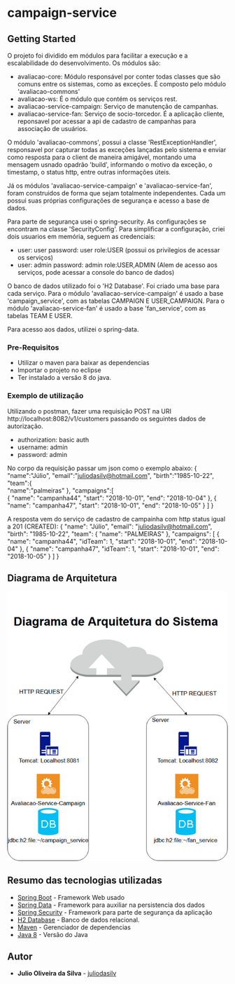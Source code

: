 ﻿# campaign-service

## Getting Started

O projeto foi dividido em módulos para facilitar a execução e a escalabilidade do desenvolvimento.
Os módulos são:
 - avaliacao-core: Módulo responsável por conter todas classes que são comuns entre os sistemas, como as exceções. É composto pelo módulo 'avaliacao-commons'
 - avaliacao-ws: É o módulo que contém os serviços rest.
  - avaliacao-service-campaign: Serviço de manutenção de campanhas.
  - avaliacao-service-fan: Serviço de socio-torcedor. É a aplicação cliente, reponsavel por acessar a api de cadastro de campanhas para associação de usuários.

O módulo 'avaliacao-commons', possui a classe 'RestExceptionHandler', responsavel por capturar todas as exceções lançadas pelo sistema e enviar como resposta para o client de maneira amigável, montando uma mensagem usnado opadrão 'build', informando o motivo da exceção, o timestamp, o status http, entre outras informações úteis.
  
Já os módulos 'avaliacao-service-campaign' e 'avaliacao-service-fan', foram construidos de forma que sejam totalmente independentes. Cada um possui suas próprias configurações de segurança e acesso a base de dados.

Para parte de segurança usei o spring-security. As configurações se encontram na classe 'SecurityConfig'.
Para simplificar a configuração, criei dois usuarios em memória, seguem as credenciais:
 - user: user password: user role:USER (possui os privilegios de acessar os serviços)
 - user: admin password: admin role:USER,ADMIN (Alem de acesso aos serviços, pode acessar a console do banco de dados)

O banco de dados utilizado foi o 'H2 Database'. Foi criado uma base para cada serviço.
Para o módulo 'avaliacao-service-campaign' é usado a base 'campaign_service', com as tabelas CAMPAIGN E USER_CAMPAIGN.
Para o módulo 'avaliacao-service-fan' é usado a base 'fan_service', com as tabelas TEAM E USER.

Para acesso aos dados, utilizei o spring-data.

### Pre-Requisitos

- Utilizar o maven para baixar as dependencias
- Importar o projeto no eclipse
- Ter instalado a versão 8 do java.

### Exemplo de utilização
Utilizando o postman, fazer uma requisição POST na URI http://localhost:8082/v1/customers
passando os seguintes dados de autorização.
  - authorization: basic auth
  - username: admin
  - password: admin
  
  No corpo da requisição passar um json como o exemplo abaixo:
  {  
   "name":"Júlio",
   "email":"juliodasilv@hotmail.com",
   "birth":"1985-10-22",
   "team":{  
      "name":"palmeiras"
   },
   "campaigns":[  
    {
        "name": "campanha44",
        "start": "2018-10-01",
        "end": "2018-10-04"
    },
    {
        "name": "campanha47",
        "start": "2018-10-01",
        "end": "2018-10-05"
    }
   ]
  }	
 
 A resposta vem do serviço de cadastro de campainha com http status igual a 201 (CREATED):
 {
    "name": "Júlio",
    "email": "juliodasilv@hotmail.com",
    "birth": "1985-10-22",
    "team": {
        "name": "PALMEIRAS"
    },
    "campaigns": [
        {
            "name": "campanha44",
            "idTeam": 1,
            "start": "2018-10-01",
            "end": "2018-10-04"
        },
        {
            "name": "campanha47",
            "idTeam": 1,
            "start": "2018-10-01",
            "end": "2018-10-05"
        }
    ]
  } 

## Diagrama de Arquitetura
![alt tag](https://raw.githubusercontent.com/juliodasilv/campaign-service/master/files/architecture_diagram.jpg)

## Resumo das tecnologias utilizadas

* [Spring Boot](https://spring.io/projects/spring-boot) - Framework Web usado
* [Spring Data](https://spring.io/projects/spring-data) - Framework para auxiliar na persistencia dos dados
* [Spring Security](https://spring.io/projects/spring-security) - Framework para parte de segurança da aplicação
* [H2 Database](http://www.h2database.com/html/main.html) - Banco de dados relacional.
* [Maven](https://maven.apache.org/) - Gerenciador de dependencias
* [Java 8](https://www.java.com/pt_BR/download/faq/java8.xml)  - Versão do Java

## Autor

* **Julio Oliveira da Silva** - [juliodasilv](https://github.com/juliodasilv)
